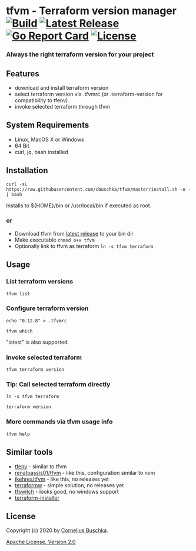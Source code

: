 # tfvm - Terraform version manager [![Build](https://api.travis-ci.com/cbuschka/tfvm.svg?branch=master)](https://travis-ci.com/github/cbuschka/tfvm) [![Latest Release](https://img.shields.io/github/release/cbuschka/tfvm.svg)](https://github.com/cbuschka/tfvm/releases) [![Go Report Card](https://goreportcard.com/badge/github.com/cbuschka/tfvm)](https://goreportcard.com/report/github.com/cbuschka/tfvm) [![License](https://img.shields.io/github/license/cbuschka/tfvm.svg)](https://github.com/cbuschka/tfvm/blob/master/license.txt)

### Always the right terraform version for your project

## Features
* download and install terraform version
* select terraform version via .tfvmrc (or .terraform-version for compatibility to tfenv)
* invoke selected terraform through tfvm

## System Requirements
* Linux, MacOS X or Windows
* 64 Bit
* curl, jq, bash installed

## Installation
```
curl -sL https://raw.githubusercontent.com/cbuschka/tfvm/master/install.sh -o - | bash
```

Installs to ${HOME}/bin or /usr/local/bin if executed as root.

### or
* Download tfvm from [latest release](https://github.com/cbuschka/tfvm/releases/latest) to your bin dir
* Make executable ```chmod o+x tfvm```
* Optionally link to tfvm as terraform ```ln -s tfvm terraform```

## Usage

### List terraform versions
```
tfvm list
```

### Configure terraform version
```
echo "0.12.8" > .tfvmrc

tfvm which
```

"latest" is also supported.

### Invoke selected terraform
```
tfvm terraform version
```

### Tip: Call selected terraform directly
```
ln -s tfvm terraform

terraform version
```

### More commands via tfvm usage info
```
tfvm help
```

## Similar tools
* [tfenv](https://github.com/tfutils/tfenv) - similar to tfvm
* [renatoassis01/tfvm](https://github.com/renatoassis01/tfvm) - like this, configuration similar to nvm
* [jkehres/tfvm](https://github.com/jkehres/tfvm) - like this, no releases yet
* [terraformw](https://objectpartners.com/2017/12/21/use-a-terraform-wrapper-script-to-easily-manage-terraform-installations/) - simple solution, no releases yet
* [tfswitch](https://github.com/warrensbox/terraform-switcher) - looks good, no windows support
* [terraform-installer](https://github.com/robertpeteuil/terraform-installer)

## License
Copyright (c) 2020 by [Cornelius Buschka](https://github.com/cbuschka).

[Apache License, Version 2.0](./license.txt)

